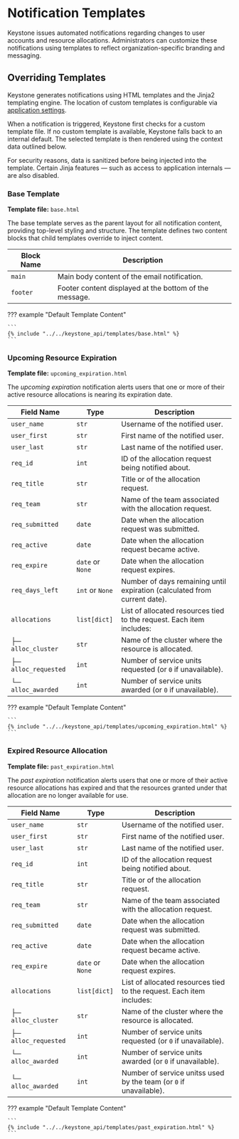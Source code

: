 # Notification Templates

Keystone issues automated notifications regarding changes to user accounts and resource allocations.
Administrators can customize these notifications using templates to reflect organization-specific branding and
messaging.

## Overriding Templates

Keystone generates notifications using HTML templates and the Jinja2 templating engine.
The location of custom templates is configurable via [application settings](settings.md).

When a notification is triggered, Keystone first checks for a custom template file.
If no custom template is available, Keystone falls back to an internal default.
The selected template is then rendered using the context data outlined below.

For security reasons, data is sanitized before being injected into the template.
Certain Jinja features — such as access to application internals — are also disabled.

### Base Template

**Template file:** `base.html`

The base template serves as the parent layout for all notification content, providing top-level styling and structure.
The template defines two content blocks that child templates override to inject content.

| Block Name | Description                                            |
|------------|--------------------------------------------------------|
| `main`     | Main body content of the email notification.           |
| `footer`   | Footer content displayed at the bottom of the message. |

??? example "Default Template Content"

    ```
    {% include "../../keystone_api/templates/base.html" %}
    ```

### Upcoming Resource Expiration

**Template file:** `upcoming_expiration.html`

The _upcoming expiration_ notification alerts users that one or more of their active resource allocations is nearing
its expiration date.

| Field Name           | Type             | Description                                                               |
|----------------------|------------------|---------------------------------------------------------------------------|
| `user_name`          | `str`            | Username of the notified user.                                            |
| `user_first`         | `str`            | First name of the notified user.                                          |
| `user_last`          | `str`            | Last name of the notified user.                                           |
| `req_id`             | `int`            | ID of the allocation request being notified about.                        |
| `req_title`          | `str`            | Title or of the allocation request.                                       |
| `req_team`           | `str`            | Name of the team associated with the allocation request.                  |
| `req_submitted`      | `date`           | Date when the allocation request was submitted.                           |
| `req_active`         | `date`           | Date when the allocation request became active.                           |
| `req_expire`         | `date` or `None` | Date when the allocation request expires.                                 |
| `req_days_left`      | `int` or `None`  | Number of days remaining until expiration (calculated from current date). |
| `allocations`        | `list[dict]`     | List of allocated resources tied to the request. Each item includes:      |
| ├─ `alloc_cluster`   | `str`            | Name of the cluster where the resource is allocated.                      |
| ├─ `alloc_requested` | `int`            | Number of service units requested (or `0` if unavailable).                |
| └─ `alloc_awarded`   | `int`            | Number of service units awarded (or `0` if unavailable).                  |

??? example "Default Template Content"

    ```
    {% include "../../keystone_api/templates/upcoming_expiration.html" %}
    ```

### Expired Resource Allocation

**Template file:** `past_expiration.html`

The _past expiration_ notification alerts users that one or more of their active resource allocations has expired
and that the resources granted under that allocation are no longer available for use.

| Field Name           | Type             | Description                                                          |
|----------------------|------------------|----------------------------------------------------------------------|
| `user_name`          | `str`            | Username of the notified user.                                       |
| `user_first`         | `str`            | First name of the notified user.                                     |
| `user_last`          | `str`            | Last name of the notified user.                                      |
| `req_id`             | `int`            | ID of the allocation request being notified about.                   |
| `req_title`          | `str`            | Title or of the allocation request.                                  |
| `req_team`           | `str`            | Name of the team associated with the allocation request.             |
| `req_submitted`      | `date`           | Date when the allocation request was submitted.                      |
| `req_active`         | `date`           | Date when the allocation request became active.                      |
| `req_expire`         | `date` or `None` | Date when the allocation request expires.                            |
| `allocations`        | `list[dict]`     | List of allocated resources tied to the request. Each item includes: |
| ├─ `alloc_cluster`   | `str`            | Name of the cluster where the resource is allocated.                 |
| ├─ `alloc_requested` | `int`            | Number of service units requested (or `0` if unavailable).           |
| └─ `alloc_awarded`   | `int`            | Number of service units awarded (or `0` if unavailable).             |
| └─ `alloc_awarded`   | `int`            | Number of service unitss used by the team (or `0` if unavailable).   |

??? example "Default Template Content"

    ```
    {% include "../../keystone_api/templates/past_expiration.html" %}
    ```
